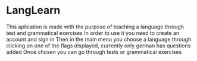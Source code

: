 # LangLearn
This aplication is made with the purpose of teaching a language through test and grammatical exercises
In order to use it you need to create an account and sign in
Then in the main menu you choose a language through clicking on one of the flags displayed, currently only german has questions added
Once chosen you can go through tests or grammatical exercises
